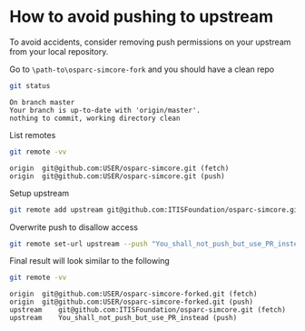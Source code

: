 # How to avoid pushing to upstream

To avoid accidents, consider removing push permissions on your upstream from
your local repository.

Go to  `\path-to\osparc-simcore-fork` and you should have a clean repo
```bash
git status
```
```
On branch master
Your branch is up-to-date with 'origin/master'.
nothing to commit, working directory clean
```

List remotes
```bash
git remote -vv
```
```
origin  git@github.com:USER/osparc-simcore.git (fetch)
origin  git@github.com:USER/osparc-simcore.git (push)
```


Setup upstream
```bash
git remote add upstream git@github.com:ITISFoundation/osparc-simcore.git
```

Overwrite push to disallow access
```bash
git remote set-url upstream --push "You_shall_not_push_but_use_PR_instead"
```

Final result will look similar to the following

```bash
git remote -vv
```
```
origin	git@github.com:USER/osparc-simcore-forked.git (fetch)
origin	git@github.com:USER/osparc-simcore-forked.git (push)
upstream	git@github.com:ITISFoundation/osparc-simcore.git (fetch)
upstream	You_shall_not_push_but_use_PR_instead (push)
```
